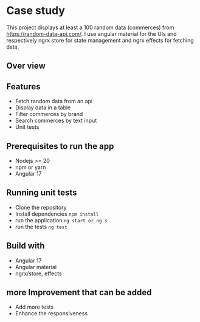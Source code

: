# Case study

This project displays at least a 100 random data (commerces) from https://random-data-api.com/.
I use angular material for the UIs and respectively ngrx store for state management and ngrx effects for fetching data.

## Over view

## Features

- Fetch random data from an api
- Display data in a table
- Filter commerces by brand
- Search commerces by text input
- Unit tests

## Prerequisites to run the app

- Nodejs >= 20
- npm or yarn
- Angular 17

## Running unit tests

- Clone the repository
- Install dependencies
  `npm install`
- run the application
  `ng start or ng s`
- run the tests
  `ng test`

## Build with

- Angular 17
- Angular material
- ngrx/store, effects

## more Improvement that can be added

- Add more tests
- Enhance the responsiveness
